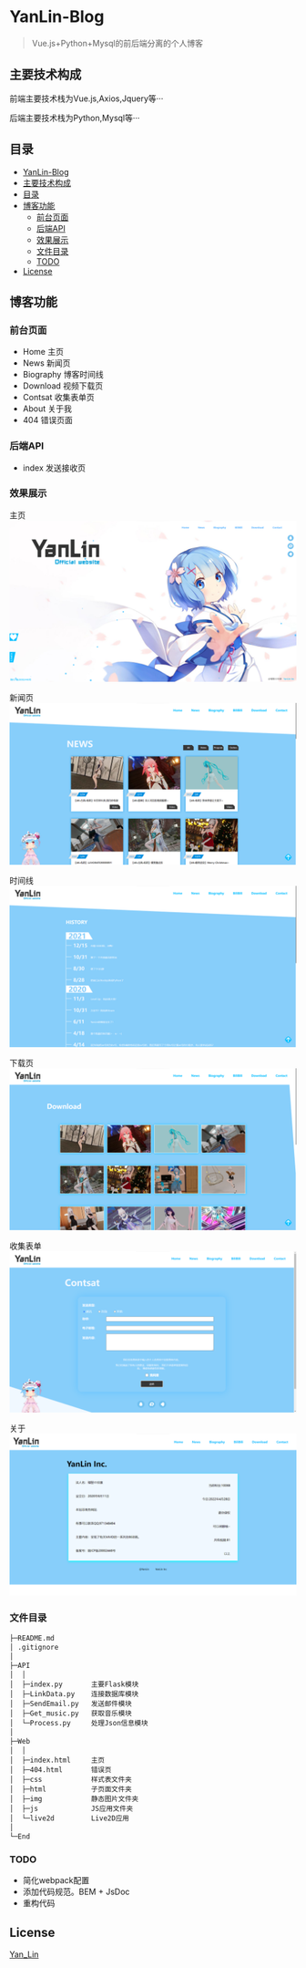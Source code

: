# YanLin-Blog

> Vue.js+Python+Mysql的前后端分离的个人博客

## 主要技术构成
前端主要技术栈为Vue.js,Axios,Jquery等···

后端主要技术栈为Python,Mysql等···

## 目录
* [YanLin-Blog](#YanLin-Blog)
* [主要技术构成](#主要技术构成)
* [目录](#目录)
* [博客功能](#博客功能)
    * [前台页面](#前台页面)
    * [后端API](#后端API)
    * [效果展示](#效果展示)
    * [文件目录](#文件目录)
    * [TODO](#TODO)
* [License](#License)

## 博客功能
### 前台页面
- Home                 主页
- News                 新闻页
- Biography            博客时间线
- Download             视频下载页
- Contsat              收集表单页
- About                关于我
- 404                  错误页面
### 后端API
- index                发送接收页
### 效果展示
主页
![主页](Preview/index.png)

新闻页
![新闻页](Preview/news.png)

时间线
![时间线](Preview/biography.png)

下载页
![下载页](Preview/download.png)

收集表单
![收集表单页](Preview/contact.png)

关于
![关于页](Preview/about.png)

### 文件目录
```
├─README.md 
│ .gitignore 
│
├─API
│  │
│  ├─index.py       主要Flask模块
│  ├─LinkData.py    连接数据库模块
│  ├─SendEmail.py   发送邮件模块
│  ├─Get_music.py   获取音乐模块
│  └─Process.py     处理Json信息模块
│
├─Web
│  │
│  ├─index.html     主页
│  ├─404.html       错误页
│  ├─css            样式表文件夹
│  ├─html           子页面文件夹
│  ├─img            静态图片文件夹
│  ├─js             JS应用文件夹
│  └─live2d         Live2D应用
│
└─End
```

### TODO
- 简化webpack配置
- 添加代码规范。BEM + JsDoc
- 重构代码

## License

[Yan_Lin](https://github.com/1730933627/Blog/blob/main/README.md)